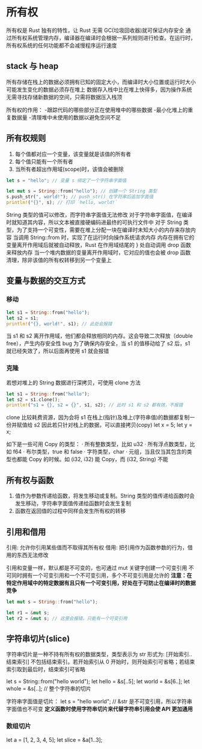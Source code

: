 # 所有权

所有权是 Rust 独有的特性，让 Rust 无需 GC(垃圾回收器)就可保证内存安全
通过所有权系统管理内存，编译器在编译时会根据一系列规则进行检查。在运行时，所有权系统的任何功能都不会减慢程序运行速度

## stack 与 heap

所有存储在栈上的数据必须拥有已知的固定大小，而编译时大小位置或运行时大小可能发生变化的数据必须存在堆上
数据存入栈中比在堆上快得多，因为操作系统无需寻找存储新数据的空间，只需将数据压入栈顶

所有权的作用：
-跟踪代码的哪些部分正在使用堆中的哪些数据
-最小化堆上的重复数据量
-清理堆中未使用的数据以避免空间不足

## 所有权规则

1. 每个值都对应一个变量，该变量就是该值的所有者
2. 每个值只能有一个所有者
3. 当所有者超出作用域(scope)时，该值会被删除

```rust
let s = "hello"; // 变量 s 绑定了一个字符串字面值

let mut s = String::from("hello"); // 创建一个 String 类型
s.push_str(", world!"); // push_str() 在字符串后追加字面值
println!("{}", s); // 打印 `hello, world!`
```

String 类型的值可以修改，而字符串字面值无法修改
对于字符串字面值，在编译时就知道其内容，所以文本被直接硬编码进最终的可执行文件中
对于 String 类型，为了支持一个可变性，需要在堆上分配一块在编译时未知大小的内存来存放内容
  当调用 String::from 时，实现了在运行时向操作系统请求内存
  内存在拥有它的变量离开作用域后就被自动释放，Rust 在作用域结尾的 } 处自动调用 drop 函数来释放内存
  当一个堆内数据的变量离开作用域时，它对应的值也会被 drop 函数清理，除非该值的所有权转移到另一个变量上

## 变量与数据的交互方式

### 移动

```rust
let s1 = String::from("hello");
let s2 = s1;
println!("{}, world!", s1); // 此处会报错
```

当 s1 和 s2 离开作用域，他们都会释放相同的内存。这会导致二次释放（double free），产生内存安全性 bug
为了确保内存安全，当 s1 的值移动给了 s2 后，s1 就已经失效了，所以后面再使用 s1 就会报错

### 克隆

若想对堆上的 String 数据进行深拷贝，可使用 clone 方法

```rust
let s1 = String::from("hello");
let s2 = s1.clone();
println!("s1 = {}, s2 = {}", s1, s2); // 此时 s1 和 s2 都有效，不报错
```

clone 比较耗费资源，因为会将 s1 在栈上(指针)及堆上(字符串值)的数据都复制一份并赋值给 s2
因此若只针对栈上的数据，可以直接拷贝(copy)
let x = 5;
let y = x;

如下是一些可用 Copy 的类型：
· 所有整数类型，比如 u32
· 所有浮点数类型，比如 f64
· 布尔类型，true 和 false
· 字符类型，char
· 元组，当且仅当其包含的类型也都能 Copy 的时候。如 (i32, i32) 能 Copy，而 (i32, String) 不能

## 所有权与函数

1. 值作为参数传递给函数，将发生移动或复制。String 类型的值传递给函数时会发生移动，字符串字面值传递给函数时会发生复制
2. 函数在返回值的过程中同样会发生所有权的转移

## 引用和借用

引用: 允许你引用某些值而不取得其所有权
借用: 把引用作为函数参数的行为，借用的东西无法修改

引用和变量一样，默认都是不可变的，也可通过 mut 关键字创建一个可变引用
不可同时拥有一个可变引用和一个不可变引用，多个不可变引用是允许的
**注意：在特定作用域中的特定数据有且只有一个可变引用，好处在于可防止在编译时的数据竞争**

```rust
let mut s = String::from("hello");

let r1 = &mut s;
let r2 = &mut s; // 这里会报错，只能有一个可变引用
```

## 字符串切片(slice)

字符串切片是一种不持有所有权的数据类型，类型表示为 str
形式为: [开始索引..结束索引] 不包括结束索引。若开始索引从 0 开始时，则开始索引可省略；若结束索引取到最后时，结束索引可省略

let s = String::from("hello world");
let hello = &s[..5];
let world = &s[6..];
let whole = &s[..]; // 整个字符串的切片

字符串字面值是切片：
let s = "hello world"; // &str 是不可变引用，所以字符串字面值也不可变
**定义函数时使用字符串切片来代替字符串引用会使 API 更加通用**

### 数组切片

let a = [1, 2, 3, 4, 5];
let slice = &a[1..3];
